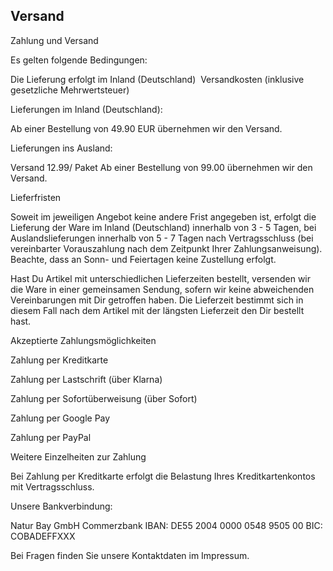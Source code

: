 ## Versand

Zahlung und Versand 

Es gelten folgende Bedingungen:

Die Lieferung erfolgt im Inland (Deutschland) 
Versandkosten (inklusive gesetzliche Mehrwertsteuer)

Lieferungen im Inland (Deutschland): 

Ab einer Bestellung von 49.90 EUR übernehmen wir den Versand.

Lieferungen ins Ausland: 

Versand 12.99/ Paket
Ab einer Bestellung von 99.00 übernehmen wir den Versand. 

Lieferfristen 

Soweit im jeweiligen Angebot keine andere Frist angegeben ist, erfolgt die Lieferung der Ware im Inland (Deutschland) innerhalb von 3 - 5 Tagen, bei Auslandslieferungen innerhalb von 5 - 7 Tagen nach Vertragsschluss (bei vereinbarter Vorauszahlung nach dem Zeitpunkt Ihrer Zahlungsanweisung).
Beachte, dass an Sonn- und Feiertagen keine Zustellung erfolgt. 

Hast Du Artikel mit unterschiedlichen Lieferzeiten bestellt, versenden wir die Ware in einer gemeinsamen Sendung, sofern wir keine abweichenden Vereinbarungen mit Dir getroffen haben. Die Lieferzeit bestimmt sich in diesem Fall nach dem Artikel mit der längsten Lieferzeit den Dir bestellt hast. 

Akzeptierte Zahlungsmöglichkeiten 

Zahlung per Kreditkarte

Zahlung per Lastschrift (über Klarna)

Zahlung per Sofortüberweisung (über Sofort)

Zahlung per Google Pay

Zahlung per PayPal

Weitere Einzelheiten zur Zahlung 

Bei Zahlung per Kreditkarte erfolgt die Belastung Ihres Kreditkartenkontos mit Vertragsschluss. 

Unsere Bankverbindung: 

Natur Bay GmbH
Commerzbank
IBAN: DE55 2004 0000 0548 9505 00 BIC: COBADEFFXXX 

Bei Fragen finden Sie unsere Kontaktdaten im Impressum.